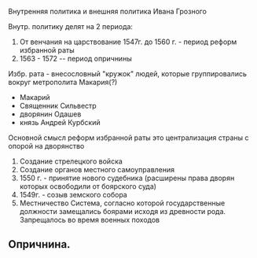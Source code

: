Внутренняя политика и внешняя политика Ивана Грозного

Внутр. политику делят на 2 периода:
1. От венчания на царствование 1547г. до  1560 г. - период реформ избранной раты 
2. 1563 - 1572 -- период опричнины 

Избр. рата - внесословный "кружок" людей, которые группировались вокруг метрополита Макария(?)
- Макарий
- Священник Сильвестр 
- дворянин Одашев
- князь Андрей Курбский

Основной смысл реформ избранной раты это централизация страны с опорой на дворянство 
1. Создание стрелецкого войска
2. Создание органов местного самоуправления 
3. 1550 г. - принятие нового судебника (расширены права дворян которых освободили от боярского суда)
4. 1549г. - созыв земского собора
5. Местничество
	Система, согласно которой государственные должности замещались боярами исходя из древности рода.
	Запрещалось во время военных походов


## Опричнина.
